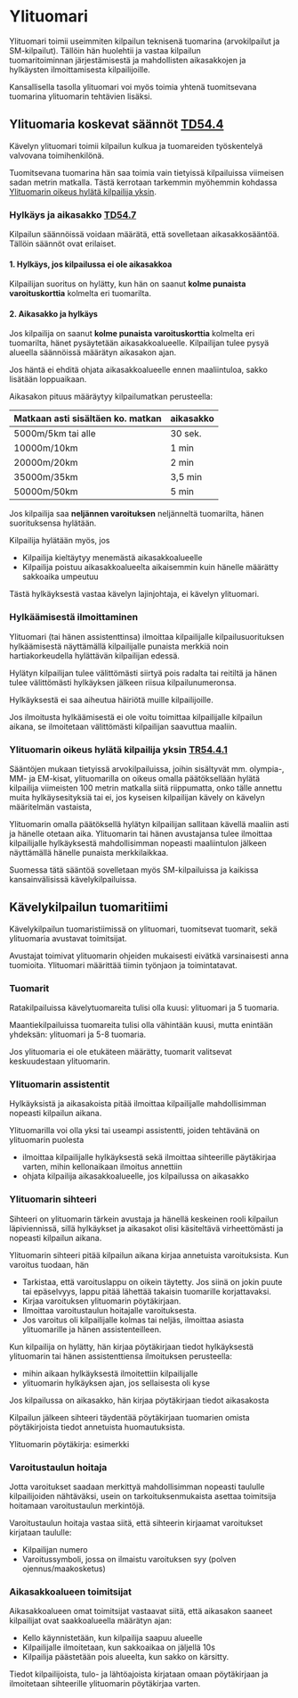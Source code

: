 # Ylituomari

Ylituomari toimii useimmiten kilpailun teknisenä tuomarina (arvokilpailut ja SM-kilpailut). Tällöin hän huolehtii ja vastaa kilpailun tuomaritoiminnan järjestämisestä ja mahdollisten aikasakkojen ja hylkäysten ilmoittamisesta kilpailijoille. 

Kansallisella tasolla ylituomari voi myös toimia yhtenä tuomitsevana tuomarina ylituomarin tehtävien lisäksi.

## Ylituomaria koskevat säännöt [TD54.4](./saannot.md#54.4.)

Kävelyn ylituomari toimii kilpailun kulkua ja tuomareiden työskentelyä valvovana toimihenkilönä.

Tuomitsevana tuomarina hän saa toimia vain tietyissä kilpailuissa viimeisen sadan metrin matkalla. Tästä kerrotaan tarkemmin myöhemmin kohdassa [Ylituomarin oikeus hylätä kilpailija yksin](#ylituomarin-oikeus-hylata-kilpailija-yksin).

### Hylkäys ja aikasakko [TD54.7](./saannot.md/#54.7)

Kilpailun säännöissä voidaan määrätä, että sovelletaan aikasakkosääntöä. Tällöin säännöt ovat erilaiset.

#### 1. Hylkäys, jos kilpailussa ei ole aikasakkoa

Kilpailijan suoritus on hylätty, kun hän on saanut **kolme punaista varoituskorttia** kolmelta eri tuomarilta. 

#### 2. Aikasakko ja hylkäys

Jos kilpailija on saanut **kolme punaista varoituskorttia** kolmelta eri tuomarilta, hänet pysäytetään aikasakkoalueelle. Kilpailijan tulee pysyä alueella säännöissä määrätyn aikasakon ajan. 

Jos häntä ei ehditä ohjata aikasakkoalueelle ennen maaliintuloa, sakko lisätään loppuaikaan.

Aikasakon pituus määräytyy kilpailumatkan perusteella:

| Matkaan asti sisältäen ko. matkan | aikasakko |
| --------------------------------- | --------- |
| 5000m/5km tai alle                | 30 sek.   |
| 10000m/10km                       | 1 min     |
| 20000m/20km                       | 2 min     |
| 35000m/35km                       | 3,5 min   |
| 50000m/50km                       | 5 min     |

Jos kilpailija saa **neljännen varoituksen** neljänneltä tuomarilta, hänen suorituksensa hylätään.

Kilpailija hylätään myös, jos

- Kilpailija kieltäytyy menemästä aikasakkoalueelle
- Kilpailija poistuu aikasakkoalueelta aikaisemmin kuin hänelle määrätty sakkoaika umpeutuu

Tästä hylkäyksestä vastaa kävelyn lajinjohtaja, ei kävelyn ylituomari.

### Hylkäämisestä ilmoittaminen

Ylituomari (tai hänen assistenttinsa) ilmoittaa kilpailijalle kilpailusuorituksen hylkäämisestä näyttämällä kilpailijalle punaista merkkiä noin hartiakorkeudella hylättävän kilpailijan edessä.

Hylätyn kilpailijan tulee välittömästi siirtyä pois radalta tai reitiltä ja hänen tulee välittömästi hylkäyksen jälkeen riisua kilpailunumeronsa.

Hylkäyksestä ei saa aiheutua häiriötä muille kilpailijoille.

Jos ilmoitusta hylkäämisestä ei ole voitu toimittaa kilpailijalle kilpailun aikana, se ilmoitetaan välittömästi kilpailijan saavuttua maaliin.

### Ylituomarin oikeus hylätä kilpailija yksin [TR54.4.1](./saannot.md#54.4.1)

Sääntöjen mukaan tietyissä arvokilpailuissa, joihin sisältyvät mm. olympia-, MM- ja EM-kisat, ylituomarilla on oikeus omalla päätöksellään hylätä kilpailija viimeisten 100 metrin matkalla siitä riippumatta, onko tälle annettu muita hylkäysesityksiä tai ei, jos kyseisen kilpailijan kävely on kävelyn määritelmän vastaista,

Ylituomarin omalla päätöksellä hylätyn kilpailijan sallitaan kävellä maaliin asti ja hänelle otetaan aika. Ylituomarin tai hänen avustajansa tulee ilmoittaa kilpailijalle hylkäyksestä mahdollisimman nopeasti maaliintulon jälkeen näyttämällä hänelle punaista merkkilaikkaa.

Suomessa tätä sääntöä sovelletaan myös SM-kilpailuissa ja kaikissa kansainvälisissä kävelykilpailuissa.

## Kävelykilpailun tuomaritiimi

Kävelykilpailun tuomaristiimissä on ylituomari, tuomitsevat tuomarit, sekä ylituomaria avustavat toimitsijat. 

Avustajat toimivat ylituomarin ohjeiden mukaisesti eivätkä varsinaisesti anna tuomioita. Ylituomari määrittää tiimin työnjaon ja toimintatavat.

### Tuomarit

Ratakilpailuissa kävelytuomareita tulisi olla kuusi: ylituomari ja 5 tuomaria. 

Maantiekilpailuissa tuomareita tulisi olla vähintään kuusi, mutta enintään yhdeksän: ylituomari ja 5-8 tuomaria. 

Jos ylituomaria ei ole etukäteen määrätty, tuomarit valitsevat keskuudestaan ylituomarin.

### Ylituomarin assistentit

Hylkäyksistä ja aikasakoista pitää ilmoittaa kilpailijalle mahdollisimman nopeasti kilpailun aikana. 

Ylituomarilla voi olla yksi tai useampi assistentti, joiden tehtävänä on ylituomarin puolesta  

- ilmoittaa kilpailijalle hylkäyksestä sekä ilmoittaa sihteerille päytäkirjaa varten, mihin kellonaikaan ilmoitus annettiin
- ohjata kilpailija aikasakkoalueelle, jos kilpailussa on aikasakko

### Ylituomarin sihteeri

Sihteeri on ylituomarin tärkein avustaja ja hänellä keskeinen rooli kilpailun läpiviennissä, sillä hylkäykset ja aikasakot olisi käsiteltävä virheettömästi ja nopeasti kilpailun aikana.

Ylituomarin sihteeri pitää kilpailun aikana kirjaa annetuista varoituksista. Kun varoitus tuodaan, hän

- Tarkistaa, että varoituslappu on oikein täytetty. Jos siinä on jokin puute tai epäselvyys, lappu pitää lähettää takaisin tuomarille korjattavaksi.
- Kirjaa varoituksen ylituomarin pöytäkirjaan.
- Ilmoittaa varoitustaulun hoitajalle varoituksesta.
- Jos varoitus oli kilpailijalle kolmas tai neljäs, ilmoittaa asiasta ylituomarille ja hänen assistenteilleen.

Kun kilpailija on hylätty, hän kirjaa pöytäkirjaan tiedot hylkäyksestä ylituomarin tai hänen assistenttiensa ilmoituksen perusteella:

- mihin aikaan hylkäyksestä ilmoitettiin kilpailijalle
- ylituomarin hylkäyksen ajan, jos sellaisesta oli kyse

Jos kilpailussa on aikasakko, hän kirjaa pöytäkirjaan tiedot aikasakosta 

Kilpailun jälkeen sihteeri täydentää pöytäkirjaan tuomarien omista pöytäkirjoista tiedot annetuista huomautuksista.

Ylituomarin pöytäkirja: esimerkki

### Varoitustaulun hoitaja

Jotta varoitukset saadaan merkittyä mahdollisimman nopeasti taululle kilpailijoiden nähtäväksi, usein on tarkoituksenmukaista asettaa toimitsija hoitamaan varoitustaulun merkintöjä. 

Varoitustaulun hoitaja vastaa siitä, että sihteerin kirjaamat varoitukset kirjataan taululle:

- Kilpailijan numero
- Varoitussymboli, jossa on ilmaistu varoituksen syy (polven ojennus/maakosketus)

### Aikasakkoalueen toimitsijat

Aikasakkoalueen omat toimitsijat vastaavat siitä, että aikasakon saaneet kilpailijat ovat saakkoalueella määrätyn ajan:

- Kello käynnistetään, kun kilpailija saapuu alueelle
- Kilpailijalle ilmoitetaan, kun sakkoaikaa on jäljellä 10s 
- Kilpailija päästetään pois alueelta, kun sakko on kärsitty.

Tiedot kilpailijoista, tulo- ja lähtöajoista kirjataan omaan pöytäkirjaan ja ilmoitetaan sihteerille ylituomarin pöytäkirjaa varten.




